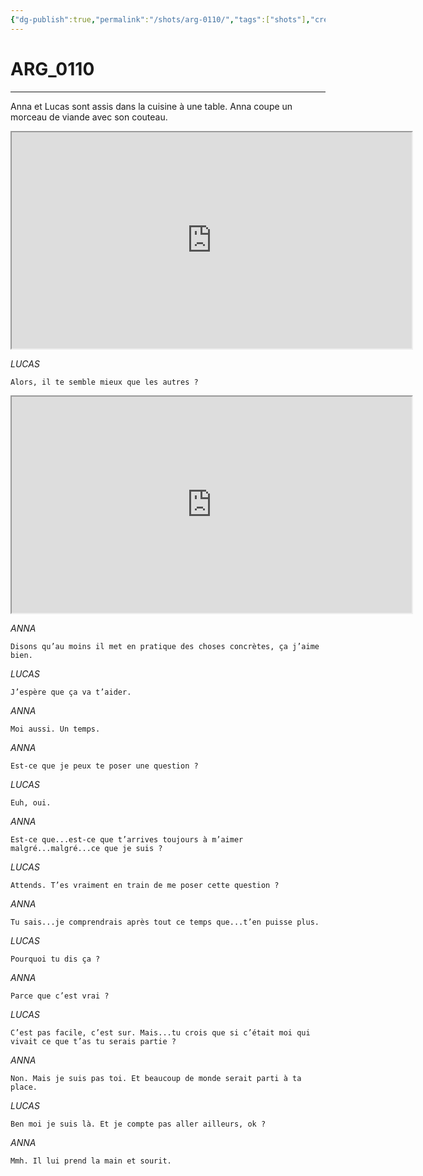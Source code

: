 ```yaml
---
{"dg-publish":true,"permalink":"/shots/arg-0110/","tags":["shots"],"created":"2024-12-19","updated":"2025-01-15"}
---
```



# ARG_0110
---
Anna et Lucas sont assis dans la cuisine à une table. Anna coupe un morceau de viande avec son couteau. 

<iframe src="https://drive.google.com/file/d/1Dmh8NrsvmAkEHPuS69DjxHJmJlQDFV4q/preview" width="640" height="346" allow="autoplay"></iframe>

*LUCAS* 
```
Alors, il te semble mieux que les autres ? 
```

<iframe src="https://drive.google.com/file/d/1mVxZ2GvC7pLlrT6Vv4mLCknUEtfey7yh/preview" width="640" height="346" allow="autoplay"></iframe>

*ANNA* 
```
Disons qu’au moins il met en pratique des choses concrètes, ça j’aime bien. 
```
*LUCAS* 
```
J’espère que ça va t’aider. 
```
*ANNA* 
```
Moi aussi. Un temps. 
```
*ANNA* 
```
Est-ce que je peux te poser une question ? 
```
*LUCAS* 
```
Euh, oui. 
```
*ANNA* 
```
Est-ce que...est-ce que t’arrives toujours à m’aimer malgré...malgré...ce que je suis ? 
```
*LUCAS* 
```
Attends. T’es vraiment en train de me poser cette question ? 
```
*ANNA* 
```
Tu sais...je comprendrais après tout ce temps que...t’en puisse plus. 
```
*LUCAS* 
```
Pourquoi tu dis ça ? 
```
*ANNA* 
```
Parce que c’est vrai ? 
```
*LUCAS* 
```
C’est pas facile, c’est sur. Mais...tu crois que si c’était moi qui vivait ce que t’as tu serais partie ? 
```
*ANNA* 
```
Non. Mais je suis pas toi. Et beaucoup de monde serait parti à ta place. 
```
*LUCAS* 
```
Ben moi je suis là. Et je compte pas aller ailleurs, ok ? 
```
*ANNA* 
```
Mmh. Il lui prend la main et sourit. 
```

